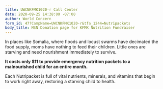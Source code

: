 ```yaml
---
title: UWCNKFMK1020-r Call Center
date: 2020-09-25 14:38:00 -07:00
author: World Concern
form_id: 47?CampName=UWCNKFMK1020-r&tfa_1244=Nutripackets
body_title: MSN Donation page for KFMK Nutrition Fundraiser
---
```


In places like Somalia, where floods and locust swarms have decimated the food supply, moms have nothing to feed their children. Little ones are starving and need nourishment immediately to survive.  

**It costs only $11 to provide emergency nutrition packets to a malnourished child for an entire month.**

Each Nutripacket is full of vital nutrients, minerals, and vitamins that begin to work right away, restoring a starving child to health.
